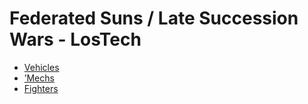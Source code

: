 # Federated Suns / Late Succession Wars - LosTech 

- [Vehicles](lostech/vehicles.md) 
- [’Mechs](lostech/mechs.md) 
- [Fighters](lostech/fighters.md) 

